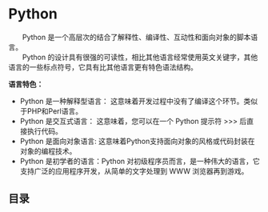 # Python

&emsp;&emsp;Python 是一个高层次的结合了解释性、编译性、互动性和面向对象的脚本语言。  
&emsp;&emsp;Python 的设计具有很强的可读性，相比其他语言经常使用英文关键字，其他语言的一些标点符号，它具有比其他语言更有特色语法结构。  

**语言特色：**  
+ Python 是一种解释型语言： 这意味着开发过程中没有了编译这个环节。类似于PHP和Perl语言。  
+ Python 是交互式语言： 这意味着，您可以在一个 Python 提示符 >>> 后直接执行代码。  
+ Python 是面向对象语言: 这意味着Python支持面向对象的风格或代码封装在对象的编程技术。  
+ Python 是初学者的语言：Python 对初级程序员而言，是一种伟大的语言，它支持广泛的应用程序开发，从简单的文字处理到 WWW 浏览器再到游戏。  

## 目录  